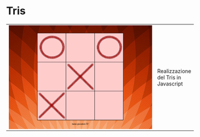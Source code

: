 # Tris
 
<table>
  <td width="600" align="center">
    <img src="/img/screen.PNG" height="fill" width="fill" align="center">
  </td>
  <td>
    Realizzazione del Tris in Javascript
  </td>
</table>
